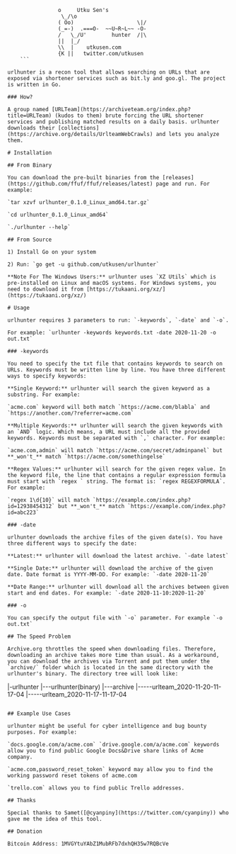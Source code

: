 ```
				o  	  Utku Sen's
				 \_/\o   
				( Oo)                    \|/
				(_=-)  .===O-  ~~U~R~L~~ -O-
				/   \_/U'        hunter  /|\
				||  |_/
				\\  |    utkusen.com
				{K ||	twitter.com/utkusen
	```

urlhunter is a recon tool that allows searching on URLs that are exposed via shortener services such as bit.ly and goo.gl. The project is written in Go.

### How?

A group named [URLTeam](https://archiveteam.org/index.php?title=URLTeam) (kudos to them) brute forcing the URL shortener services and publishing matched results on a daily basis. urlhunter downloads their [collections](https://archive.org/details/UrlteamWebCrawls) and lets you analyze them. 

# Installation

## From Binary

You can download the pre-built binaries from the [releases](https://github.com/ffuf/ffuf/releases/latest) page and run. For example:

`tar xzvf urlhunter_0.1.0_Linux_amd64.tar.gz`

`cd urlhunter_0.1.0_Linux_amd64`

`./urlhunter --help`

## From Source

1) Install Go on your system

2) Run: `go get -u github.com/utkusen/urlhunter`

**Note For The Windows Users:** urlhunter uses `XZ Utils` which is pre-installed on Linux and macOS systems. For Windows systems, you need to download it from [https://tukaani.org/xz/](https://tukaani.org/xz/)

# Usage

urlhunter requires 3 parameters to run: `-keywords`, `-date` and `-o`. 

For example: `urlhunter -keywords keywords.txt -date 2020-11-20 -o out.txt`

### -keywords

You need to specify the txt file that contains keywords to search on URLs. Keywords must be written line by line. You have three different ways to specify keywords:

**Single Keyword:** urlhunter will search the given keyword as a substring. For example:

`acme.com` keyword will both match `https://acme.com/blabla` and `https://another.com/?referrer=acme.com`

**Multiple Keywords:** urlhunter will search the given keywords with an `AND` logic. Which means, a URL must include all the provided keywords. Keywords must be separated with `,` character. For example:

`acme.com,admin` will match `https://acme.com/secret/adminpanel` but **_won't_** match `https://acme.com/somethingelse`

**Regex Values:** urlhunter will search for the given regex value. In the keyword file, the line that contains a regular expression formula must start with `regex ` string. The format is: `regex REGEXFORMULA`. For example:

`regex 1\d{10}` will match `https://example.com/index.php?id=12938454312` but **_won't_** match `https://example.com/index.php?id=abc223`

### -date

urlhunter downloads the archive files of the given date(s). You have three different ways to specify the date:

**Latest:** urlhunter will download the latest archive. `-date latest`

**Single Date:** urlhunter will download the archive of the given date. Date format is YYYY-MM-DD. For example: `-date 2020-11-20`

**Date Range:** urlhunter will download all the archives between given start and end dates. For example: `-date 2020-11-10:2020-11-20`

### -o

You can specify the output file with `-o` parameter. For example `-o out.txt`

## The Speed Problem

Archive.org throttles the speed when downloading files. Therefore, downloading an archive takes more time than usual. As a workaround, you can download the archives via Torrent and put them under the `archive/` folder which is located in the same directory with the urlhunter's binary. The directory tree will look like:

```
|-urlhunter
|---urlhunter(binary)
|---archive
|-----urlteam_2020-11-20-11-17-04
|-----urlteam_2020-11-17-11-17-04
```

## Example Use Cases

urlhunter might be useful for cyber intelligence and bug bounty purposes. For example:

`docs.google.com/a/acme.com` `drive.google.com/a/acme.com` keywords allow you to find public Google Docs&Drive share links of Acme company.

`acme.com,password_reset_token` keyword may allow you to find the working password reset tokens of acme.com

`trello.com` allows you to find public Trello addresses.

## Thanks

Special thanks to Samet([@cyanpiny](https://twitter.com/cyanpiny)) who gave me the idea of this tool. 

## Donation

Bitcoin Address: 1MVGYtuYAbZ1MubRFb7dxhQH35w7RQBcVe
